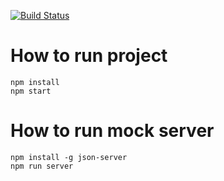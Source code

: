 [![Build Status](https://travis-ci.org/MaxGsomGsom/angular_task_parcel_page.svg?branch=master)](https://travis-ci.org/MaxGsomGsom/angular_task_parcel_page)

# How to run project

```
npm install
npm start
```

# How to run mock server

```
npm install -g json-server 
npm run server
```